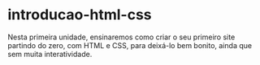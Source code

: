 # introducao-html-css
Nesta primeira unidade, ensinaremos como criar o seu primeiro site partindo do zero, com HTML e CSS, para deixá-lo bem bonito, ainda que sem muita interatividade.
